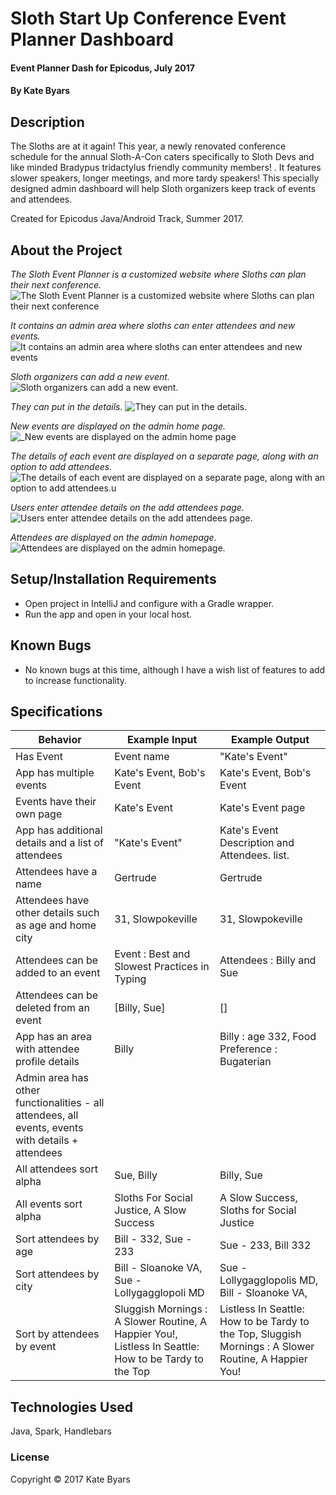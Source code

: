 

# Sloth Start Up Conference Event Planner Dashboard

#### Event Planner Dash for Epicodus, July 2017

#### By Kate Byars

## Description
The Sloths are at it again! This year, a newly renovated conference schedule for the annual Sloth-A-Con caters specifically to Sloth Devs and like minded Bradypus tridactylus friendly community members! . It features slower speakers, longer meetings, and more tardy speakers!
This specially designed admin dashboard will help Sloth organizers keep track of events and attendees.

Created for Epicodus Java/Android Track, Summer 2017.

## About the Project
_The Sloth Event Planner is a customized website where Sloths can plan their next conference._
![The Sloth Event Planner is a customized website where Sloths can plan their next conference](https://github.com/katebyars/SlothStartUp/blob/master/src/main/resources/public/images/1.png)

_It contains an admin area where sloths can enter attendees and new events._
![It contains an admin area where sloths can enter attendees and new events](https://github.com/katebyars/SlothStartUp/blob/master/src/main/resources/public/images/2.png)

_Sloth organizers can add a new event._
![Sloth organizers can add a new event.](https://github.com/katebyars/SlothStartUp/blob/master/src/main/resources/public/images/3.png)

_They can put in the details._
![They can put in the details.](https://github.com/katebyars/SlothStartUp/blob/master/src/main/resources/public/images/4.png)

_New events are displayed on the admin home page._
![_New events are displayed on the admin home page](https://github.com/katebyars/SlothStartUp/blob/master/src/main/resources/public/images/5.png)

_The details of each event are displayed on a separate page, along with an option to add attendees._
![The details of each event are displayed on a separate page, along with an option to add attendees.u](https://github.com/katebyars/SlothStartUp/blob/master/src/main/resources/public/images/6.png)

_Users enter attendee details on the add attendees page._
![Users enter attendee details on the add attendees page.](https://github.com/katebyars/SlothStartUp/blob/master/src/main/resources/public/images/7.png)

_Attendees are displayed on the admin homepage._
![Attendees are displayed on the admin homepage.](https://github.com/katebyars/SlothStartUp/blob/master/src/main/resources/public/images/8.png)


## Setup/Installation Requirements

* Open project in IntelliJ and configure with a Gradle wrapper.
* Run the app and open in your local host.

## Known Bugs

* No known bugs at this time, although I have a wish list of features to add to increase functionality.

## Specifications

| Behavior      | Example Input         | Example Output        |
| ------------- | ------------- | ------------- |
| Has Event | Event name  |  "Kate's Event"  |
| App has multiple events | Kate's Event, Bob's Event   | Kate's Event, Bob's Event  |
| Events have their own page | Kate's Event  | Kate's Event page |
| App has additional details and a list of attendees | "Kate's Event"  |  Kate's Event Description and Attendees. list.  |
|Attendees have a name| Gertrude| Gertrude|
|Attendees have other details such as age and home city| 31, Slowpokeville| 31, Slowpokeville|
|Attendees can be added to an event|Event : Best and Slowest Practices in Typing | Attendees : Billy and Sue|
|Attendees can be deleted from an event|[Billy, Sue] |[]|
|App has an area with attendee profile details|Billy |Billy : age 332, Food Preference : Bugaterian|
|Admin area has other functionalities - all attendees, all events, events with details + attendees |||
|All attendees sort alpha|Sue, Billy    | Billy, Sue|
|All events sort alpha|Sloths For Social Justice, A Slow Success|A Slow Success, Sloths for Social Justice|
|Sort attendees by age|Bill - 332, Sue - 233| Sue - 233, Bill 332|
|Sort attendees by city|Bill - Sloanoke VA,  Sue - Lollygagglopoli MD|Sue - Lollygagglopolis MD, Bill - Sloanoke VA,|
|Sort by attendees by event|Sluggish Mornings : A Slower Routine, A Happier You!, Listless In Seattle: How to be Tardy to the Top|Listless In Seattle: How to be Tardy to the Top, Sluggish Mornings : A Slower Routine, A Happier You!|

## Technologies Used

Java, Spark, Handlebars

### License

Copyright &copy; 2017 Kate Byars
